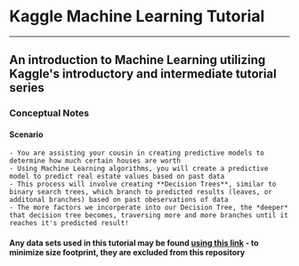 # Kaggle Machine Learning Tutorial

---

## An introduction to Machine Learning utilizing Kaggle's introductory and intermediate tutorial series

### Conceptual Notes

#### Scenario

    - You are assisting your cousin in creating predictive models to determine how much certain houses are worth
    - Using Machine Learning algorithms, you will create a predictive model to predict real estate values based on past data
    - This process will involve creating **Decision Trees**, similar to binary search trees, which branch to predicted results (leaves, or additonal branches) based on past obeservations of data
    - The more factors we incorperate into our Decision Tree, the *deeper* that decision tree becomes, traversing more and more branches until it reaches it's predicted result!

#### Any data sets used in this tutorial may be found [using this link](https://www.kaggle.com/datasets/dansbecker/melbourne-housing-snapshot) - to minimize size footprint, they are excluded from this repository
